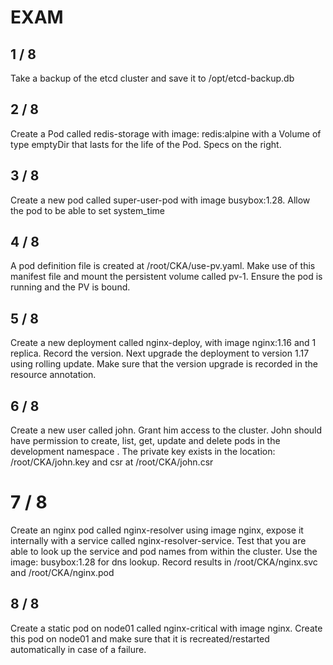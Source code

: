 # EXAM 

## 1 / 8
Take a backup of the etcd cluster and save it to /opt/etcd-backup.db

## 2 / 8
Create a Pod called redis-storage with image: redis:alpine with a Volume of type emptyDir that lasts for the life of the Pod. Specs on the right.

## 3 / 8
Create a new pod called super-user-pod with image busybox:1.28. Allow the pod to be able to set system_time

## 4 / 8
A pod definition file is created at /root/CKA/use-pv.yaml. Make use of this manifest file and mount the persistent volume called pv-1. Ensure the pod is running and the PV is bound.

## 5 / 8
Create a new deployment called nginx-deploy, with image nginx:1.16 and 1 replica. Record the version. Next upgrade the deployment to version 1.17 using rolling update. Make sure that the version upgrade is recorded in the resource annotation.

## 6 / 8
Create a new user called john. Grant him access to the cluster. John should have permission to create, list, get, update and delete pods in the development namespace . The private key exists in the location: /root/CKA/john.key and csr at /root/CKA/john.csr

# 7 / 8
Create an nginx pod called nginx-resolver using image nginx, expose it internally with a service called nginx-resolver-service. Test that you are able to look up the service and pod names from within the cluster. Use the image: busybox:1.28 for dns lookup. Record results in /root/CKA/nginx.svc and /root/CKA/nginx.pod

## 8 / 8
Create a static pod on node01 called nginx-critical with image nginx. Create this pod on node01 and make sure that it is recreated/restarted automatically in case of a failure.


